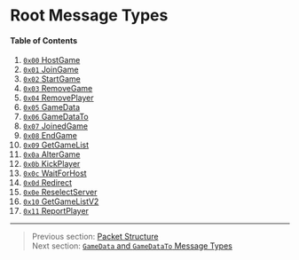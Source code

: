 # Root Message Types

#### Table of Contents

1. [`0x00` HostGame](00_hostgame.md)
1. [`0x01` JoinGame](01_joingame.md)
1. [`0x02` StartGame](02_startgame.md)
1. [`0x03` RemoveGame](03_removegame.md)
1. [`0x04` RemovePlayer](04_removeplayer.md)
1. [`0x05` GameData](05_gamedata.md)
1. [`0x06` GameDataTo](06_gamedatato.md)
1. [`0x07` JoinedGame](07_joinedgame.md)
1. [`0x08` EndGame](08_endgame.md)
1. [`0x09` GetGameList](09_getgamelist.md)
1. [`0x0a` AlterGame](10_altergame.md)
1. [`0x0b` KickPlayer](11_kickplayer.md)
1. [`0x0c` WaitForHost](12_waitforhost.md)
1. [`0x0d` Redirect](13_redirect.md)
1. [`0x0e` ReselectServer](14_reselectserver.md)
1. [`0x10` GetGameListV2](16_getgamelistv2.md)
1. [`0x11` ReportPlayer](17_reportplayer.md)

---

> Previous section: [Packet Structure](../01_packet_structure/README.md)<br>
> Next section: [`GameData` and `GameDataTo` Message Types](../03_gamedata_and_gamedatato_message_types/README.md)
